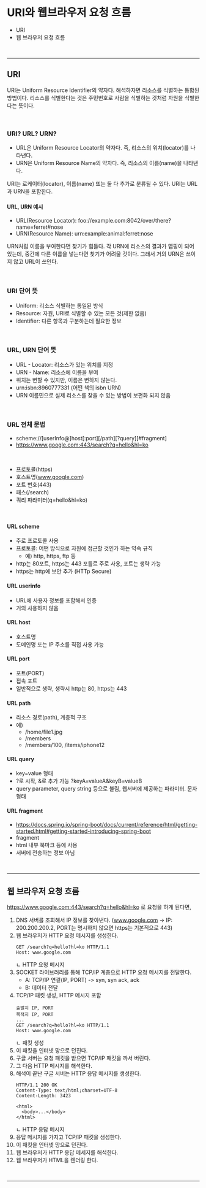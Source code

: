 # URI와 웹브라우저 요청 흐름
* URI
* 웹 브라우저 요청 흐름

<br />
<hr />

## URI
URI는 Uniform Resource Identifier의 약자다.
해석하자면 리소스를 식별하는 통합된 방법이다.
리소스를 식별한다는 것은 주민번호로 사람을 식별하는 것처럼 자원을 식별한다는 뜻이다.

<br />

### URI? URL? URN?
* URL은 Uniform Resource Locator의 약자다. 즉, 리소스의 위치(locator)를 나타낸다.
* URN은 Uniform Resource Name의 약자다. 즉, 리소스의 이름(name)을 나타낸다.

URI는 로케이터(locator), 이름(name) 또는 둘 다 추가로 분류될 수 있다.
URI는 URL과 URN을 포함한다.

#### URL, URN 예시
* URL(Resource Locator): foo://example.com:8042/over/there?name=ferret#nose
* URN(Resource Name): urn:example:animal:ferret:nose

URN처럼 이름을 부여한다면 찾기가 힘들다. 각 URN에 리소스의 결과가 맵핑이 되어 있는데, 중간에 다른 이름을 넣는다면 찾기가 어려울 것이다.
그래서 거의 URN은 쓰이지 않고 URL이 쓰인다.

<br />

### URI 단어 뜻
* Uniform: 리소스 식별하는 통일된 방식
* Resource: 자원, URI로 식별할 수 있는 모든 것(제한 없음)
* Identifier: 다른 항목과 구분하는데 필요한 정보

<br />

### URL, URN 단어 뜻
* URL - Locator: 리소스가 있는 위치를 지정
* URN - Name: 리소스에 이름을 부여
* 위치는 변할 수 있지만, 이름은 변하지 않는다.
* urn:isbn:8960777331 (어떤 책의 isbn URN)
* URN 이름민으로 실제 리소스를 찾을 수 있는 방법이 보편화 되지 않음

<br />

### URL 전체 문법
* scheme://[userInfo@]host[:port][/path][?query][#fragment]
* https://www.google.com:443/search?q=hello&hl=ko

<br />

* 프로토콜(https)
* 호스트명(www.google.com)
* 포트 번호(443)
* 패스(/search)
* 쿼리 파라미터(q=hello&hl=ko)

<br />

#### URL scheme
* 주로 프로토콜 사용
* 프로토콜: 어떤 방식으로 자원에 접근할 것인가 하는 약속 규칙
  * 예) http, https, ftp 등
* http는 80포트, https는 443 포틀르 주로 사용, 포트는 생략 가능
* https는 http에 보안 추가 (HTTp Secure)

#### URL userinfo
* URL에 사용자 정보를 포함해서 인증
* 거의 사용하지 않음

#### URL host
* 호스트명
* 도메인명 또는 IP 주소를 직접 사용 가능

#### URL port
* 포트(PORT)
* 접속 포트
* 일반적으로 생략, 생략시 http는 80, https는 443

#### URL path
* 리소스 경로(path), 계층적 구조
* 예)
  * /home/file1.jpg
  * /members
  * /members/100, /items/iphone12

#### URL query
* key=value 형태
* ?로 시작, &로 추가 가능 ?keyA=valueA&keyB=valueB
* query parameter, query string 등으로 불림, 웹서버에 제공하는 파라미터. 문자 형태

#### URL fragment
* https://docs.spring.io/spring-boot/docs/current/reference/html/getting-started.html#getting-started-introducing-spring-boot
* fragment
* html 내부 북마크 등에 사용
* 서버에 전송하는 정보 아님

<br />
<hr />

## 웹 브라우저 요청 흐름
https://www.google.com:443/search?q=hello&hl=ko 로 요청을 하게 된다면,

1. DNS 서버를 조회해서 IP 정보를 찾아낸다. (www.google.com -> IP: 200.200.200.2, PORT는 명시하지 않으면 https는 기본적으로 443)
2. 웹 브라우저가 HTTP 요청 메시지를 생성한다.
    ```
    GET /search?q=hello?hl=ko HTTP/1.1
    Host: www.google.com
    ```
    ㄴ HTTP 요청 메시지
3. SOCKET 라이브러리를 통해 TCP/IP 계층으로 HTTP 요청 메시지를 전달한다.
   - A: TCP/IP 연결(IP, PORT) -> syn, syn ack, ack
   - B: 데이터 전달
4. TCP/IP 패킷 생성, HTTP 메시지 포함
    ```
    출발지 IP, PORT
    목적지 IP, PORT
    ...
    GET /search?q=hello?hl=ko HTTP/1.1
    Host: www.google.com
    ```
    ㄴ 패킷 생성
5. 이 패킷을 인터넷 망으로 던진다.
6. 구글 서버는 요청 패킷을 받으면 TCP/IP 패킷을 까서 버린다.
7. 그 다음 HTTP 메시지를 해석한다.
8. 해석이 끝난 구글 서버는 HTTP 응답 메시지를 생성한다.
    ```
    HTTP/1.1 200 OK
    Content-Type: text/html;charset=UTF-8
    Content-Length: 3423

    <html>
      <body>...</body>
    </html>
    ```
    ㄴ HTTP 응답 메시지
9. 응답 메시지를 가지고 TCP/IP 패킷을 생성한다.
10. 이 패킷을 인터넷 망으로 던진다.
11. 웹 브라우저가 HTTP 응답 메세지를 해석한다.
12. 웹 브라우저가 HTML을 렌더링 한다.

<br />
<hr />